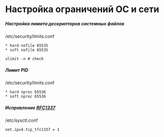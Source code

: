 # Настройка ограничений ОС и сети
##### Настройка лимита дескрипторов системных файлов

/etc/security/limits.conf

```text-plain
* hard nofile 65535
* soft nofile 65535
```

`ulimit -n # check`

##### Лимит PID

/etc/security/limits.conf

```text-plain
* hard nproc 65536
* soft nproc 65536
```

##### Исправление [RFC1337](https://maxidrom.net/archives/1478)

/etc/sysctl.conf

```text-plain
net.ipv4.tcp_tfc1337 = 1
```